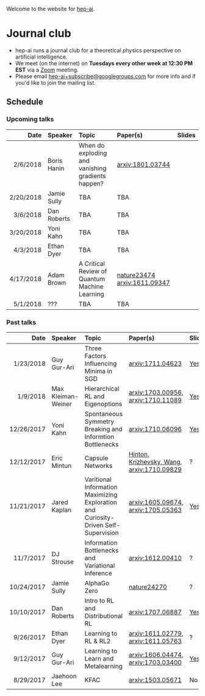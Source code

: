 Welcome to the website for [hep-ai](https://hep-ai.org).



# Journal club

* hep-ai runs a journal club for a theoretical physics perspective on artificial intelligence.
* We meet (on the internet) on **Tuesdays every other week at 12:30 PM EST** via a [Zoom](https://zoom.us/) meeting. 
* Please email [hep-ai+subscribe@googlegroups.com](mailto:hep-ai+subscribe@googlegroups.com) for more info and if you'd like to join the mailing list.

## Schedule

### Upcoming talks

| Date | Speaker | Topic | Paper(s) | Slides |
| ----:|:------- | :---- |:-------- | :----- |
| 2/6/2018 | Boris Hanin | When do exploding and vanishing gradients happen? | [arxiv:1801.03744](https://arxiv.org/abs/1801.03744) | |
| 2/20/2018 | Jamie Sully | TBA | TBA | |
| 3/6/2018 | Dan Roberts | TBA | TBA | |
| 3/20/2018 | Yoni Kahn | TBA | TBA | |
| 4/3/2018 | Ethan Dyer | TBA | TBA | |
| 4/17/2018 | Adam Brown | A Critical Review of Quantum Machine Learning | [nature23474](https://www.nature.com/articles/nature23474) [arxiv:1611.09347](https://arxiv.org/abs/1611.09347) | |
| 5/1/2018 | ??? | TBA | TBA | |

### Past talks

| Date | Speaker | Topic | Paper(s) | Slides |
| ----:|:------- | :---- |:-------- | :----- |
| 1/23/2018 | Guy Gur-Ari | Three Factors Influencing Minima in SGD| [arxiv:1711.04623](https://arxiv.org/abs/1711.04623) | [Yes](slides/2018-01-23.pdf) |
| 1/9/2018 | Max Kleiman-Weiner | Hierarchical RL and Eigenoptions | [arxiv:1703.00956](https://arxiv.org/abs/1703.00956), [arxiv:1710.11089](https://arxiv.org/abs/1710.11089) | [Yes](slides/2018-01-09.key) |
| 12/26/2017 | Yoni Kahn | Spontaneous Symmetry Breaking and Informtion Bottlenecks | [arxiv:1710.06096](https://arxiv.org/abs/1710.06096) | [Yes](slides/2017-12-26.pdf) |
| 12/12/2017 | Eric Mintun | Capsule Networks | [Hinton, Krizhevsky, Wang](http://www.cs.toronto.edu/~fritz/absps/transauto6.pdf), [arxiv:1710.09829](https://arxiv.org/abs/1710.09829) | ? |
| 11/21/2017 | Jared Kaplan | Varitional Information Maximizing Exploration and Curiosity-Driven Self-Supervision | [arxiv:1605.09674](https://arxiv.org/abs/1605.09674), [arxiv:1705.05363](https://arxiv.org/abs/1705.05363) | [Yes](slides/2017-11-21.key) |
| 11/7/2017 | DJ Strouse | Information Bottlenecks and Variational Inference | [arxiv:1612.00410](https://arxiv.org/abs/1612.00410) | ? |
| 10/24/2017 | Jamie Sully | AlphaGo Zero | [nature24270](https://www.nature.com/articles/nature24270) | ? |
| 10/10/2017 | Dan Roberts | Intro to RL and Distributional RL | [arxiv:1707.06887](https://arxiv.org/abs/1707.06887) | [Yes](slides/2017-10-10.pdf) |
| 9/26/2017 | Ethan Dyer | Learning to RL & RL2 | [arxiv:1611.02779](https://arxiv.org/abs/1611.02779), [arxiv:1611.05763](https://arxiv.org/abs/1611.05763) | ? |
| 9/12/2017 | Guy Gur-Ari | Learning to Learn and Metalearning | [arxiv:1606.04474](https://arxiv.org/abs/1606.04474), [arxiv:1703.03400](https://arxiv.org/abs/1703.03400) | [Yes](slides/2017-09-12.pdf) |
| 8/29/2017 | Jaehoon Lee | KFAC | [arxiv:1503.05671](https://arxiv.org/abs/1503.05671) | No |
